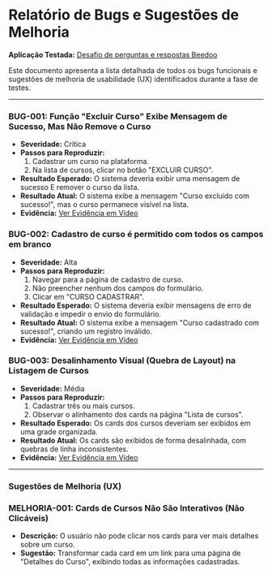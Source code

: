 # Relatório de Bugs e Sugestões de Melhoria
**Aplicação Testada:** [Desafio de perguntas e respostas Beedoo](https://creative-sherbet-a51eac.netlify.app/)

Este documento apresenta a lista detalhada de todos os bugs funcionais e sugestões de melhoria de usabilidade (UX) identificados durante a fase de testes.

---

### BUG-001: Função "Excluir Curso" Exibe Mensagem de Sucesso, Mas Não Remove o Curso
*   **Severidade:** Crítica
*   **Passos para Reproduzir:**
    1.  Cadastrar um curso na plataforma.
    2.  Na lista de cursos, clicar no botão "EXCLUIR CURSO".
*   **Resultado Esperado:** O sistema deveria exibir uma mensagem de sucesso E remover o curso da lista.
*   **Resultado Atual:** O sistema exibe a mensagem "Curso excluído com sucesso!", mas o curso permanece visível na lista.
*   **Evidência:** [Ver Evidência em Vídeo]([https://drive.google.com/file/d/1M_LWeDS6lwGUaav93ep9xnb-WBei0F3E/view?usp=sharing])

### BUG-002: Cadastro de curso é permitido com todos os campos em branco
*   **Severidade:** Alta
*   **Passos para Reproduzir:**
    1.  Navegar para a página de cadastro de curso.
    2.  Não preencher nenhum dos campos do formulário.
    3.  Clicar em "CURSO CADASTRAR".
*   **Resultado Esperado:** O sistema deveria exibir mensagens de erro de validação e impedir o envio do formulário.
*   **Resultado Atual:** O sistema exibe a mensagem "Curso cadastrado com sucesso!", criando um registro inválido.
*   **Evidência:** [Ver Evidência em Vídeo]([https://drive.google.com/file/d/1nXsP_rDX98SwsVSDzufrYpJRGXOeJ9FH/view?usp=sharing])

### BUG-003: Desalinhamento Visual (Quebra de Layout) na Listagem de Cursos
*   **Severidade:** Média
*   **Passos para Reproduzir:**
    1.  Cadastrar três ou mais cursos.
    2.  Observar o alinhamento dos cards na página "Lista de cursos".
*   **Resultado Esperado:** Os cards dos cursos deveriam ser exibidos em uma grade organizada.
*   **Resultado Atual:** Os cards são exibidos de forma desalinhada, com quebras de linha inconsistentes.
*   **Evidência:** [Ver Evidência em Vídeo]([https://drive.google.com/file/d/1R-13CMdG8BAMCpHcxGCV26n6OXIBem4n/view?usp=sharing])

---

### Sugestões de Melhoria (UX)

### MELHORIA-001: Cards de Cursos Não São Interativos (Não Clicáveis)
*   **Descrição:** O usuário não pode clicar nos cards para ver mais detalhes sobre um curso.
*   **Sugestão:** Transformar cada card em um link para uma página de "Detalhes do Curso", exibindo todas as informações cadastradas.
